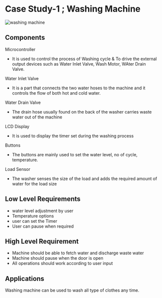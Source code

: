 # Case Study-1 ; Washing Machine

![washing machine](https://user-images.githubusercontent.com/98897973/154857873-59082830-e660-4595-ab7f-5df5660baa8a.png)

## Components
  Microcontroller
   * It is used to control the process of Washing cycle & To drive the external output devices such as Water Inlet Valve, Wash Motor, WAter Drain Valve.
   
  Water Inlet Valve 
   * It is a part that connects the two water hoses to the machine and it controls the flow of both hot and cold water.
   
  Water Drain Valve
   * The drain hose usually found on the back of the washer carries waste water out of the machine
   
  LCD Display
   * It is used to display the timer set during the washing process
  
  Buttons 
   * The buttons are mainly used to set the water level, no of cycle, temperature.
  
  Load Sensor
   * The washer senses the size of the load and adds the required amount of water for the load size

## Low Level Requirements
  * water level adjustment by user
  * Temperature options
  * user can set the Timer
  * User can pause when required


## High Level Requirement
   * Machine should be able to fetch water and discharge waste water
   * Machine should pause when the door is open
   * All operations should work according to user input
   
## Applications
  Washing machine can be used to wash all type of clothes any time.
